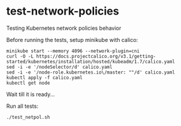 # test-network-policies
Testing Kubernetes network policies behavior

Before running the tests, setup minikube with calico:
```
minikube start --memory 4096 --network-plugin=cni
curl -O -L https://docs.projectcalico.org/v3.1/getting-started/kubernetes/installation/hosted/kubeadm/1.7/calico.yaml
sed -i -e '/nodeSelector/d' calico.yaml
sed -i -e '/node-role.kubernetes.io\/master: ""/d' calico.yaml
kubectl apply -f calico.yaml
kubectl get node
```
Wait till it is ready...

Run all tests:
```
./test_netpol.sh
```
